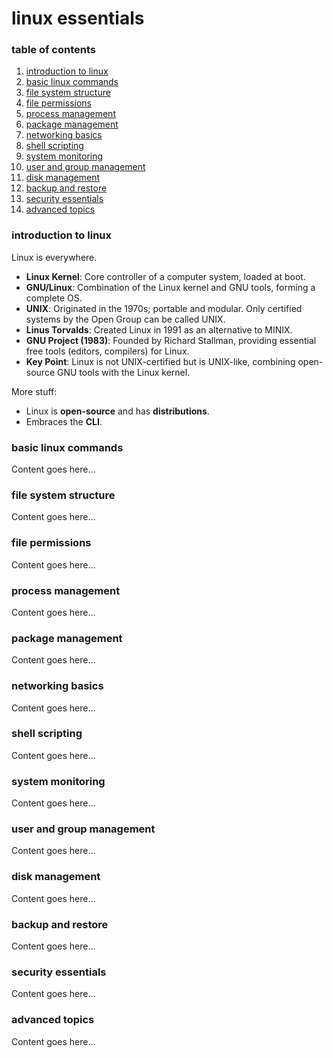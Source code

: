 # linux essentials

### table of contents

1. [introduction to linux](#introduction-to-linux)
2. [basic linux commands](#basic-linux-commands)
3. [file system structure](#file-system-structure)
4. [file permissions](#file-permissions)
5. [process management](#process-management)
6. [package management](#package-management)
7. [networking basics](#networking-basics)
8. [shell scripting](#shell-scripting)
9. [system monitoring](#system-monitoring)
10. [user and group management](#user-and-group-management)
11. [disk management](#disk-management)
12. [backup and restore](#backup-and-restore)
13. [security essentials](#security-essentials)
14. [advanced topics](#advanced-topics)

### introduction to linux
Linux is everywhere.

- **Linux Kernel**: Core controller of a computer system, loaded at boot.
- **GNU/Linux**: Combination of the Linux kernel and GNU tools, forming a complete OS.
- **UNIX**: Originated in the 1970s; portable and modular. Only certified systems by the Open Group can be called UNIX.
- **Linus Torvalds**: Created Linux in 1991 as an alternative to MINIX.
- **GNU Project (1983)**: Founded by Richard Stallman, providing essential free tools (editors, compilers) for Linux.
- **Key Point**: Linux is not UNIX-certified but is UNIX-like, combining open-source GNU tools with the Linux kernel.

More stuff:

- Linux is **open-source** and has **distributions**.
- Embraces the **CLI**.

### basic linux commands
Content goes here...

### file system structure
Content goes here...

### file permissions
Content goes here...

### process management
Content goes here...

### package management
Content goes here...

### networking basics
Content goes here...

### shell scripting
Content goes here...

### system monitoring
Content goes here...

### user and group management
Content goes here...

### disk management
Content goes here...

### backup and restore
Content goes here...

### security essentials
Content goes here...

### advanced topics
Content goes here...